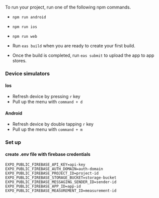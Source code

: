 To run your project, run one of the following npm commands.

- `npm run android`
- `npm run ios`
- `npm run web`

- Run `eas build` when you are ready to create your first build.
- Once the build is completed, run `eas submit` to upload the app to app stores.

### Device simulators
#### Ios
- Refresh device by pressing `r` key
- Pull up the menu with `command + d`

#### Android
- Refresh device by double tapping `r` key
- Pull up the menu with `command + m`

### Set up
#### create .env file with firebase credentials
```
EXPO_PUBLIC_FIREBASE_API_KEY=api-key
EXPO_PUBLIC_FIREBASE_AUTH_DOMAIN=auth-domain
EXPO_PUBLIC_FIREBASE_PROJECT_ID=project-id
EXPO_PUBLIC_FIREBASE_STORAGE_BUCKET=storage-bucket
EXPO_PUBLIC_FIREBASE_MESSAGING_SENDER_ID=sender-id
EXPO_PUBLIC_FIREBASE_APP_ID=app-id
EXPO_PUBLIC_FIREBASE_MEASUREMENT_ID=measurement-id
```